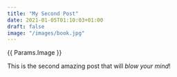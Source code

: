 ```yaml
---
title: "My Second Post"
date: 2021-01-05T01:10:03+01:00
draft: false
image: "/images/book.jpg"
---
```


{{ Params.Image }}

This is the second amazing post that will *blow your mind*!